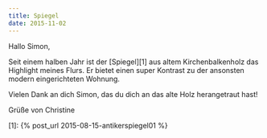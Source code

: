 ```yaml
---
title: Spiegel
date: 2015-11-02
---
```


Hallo Simon,
 
Seit einem halben Jahr ist der [Spiegel][1] aus altem Kirchenbalkenholz das Highlight meines Flurs.
Er bietet einen super Kontrast zu der ansonsten modern eingerichteten Wohnung.
 
Vielen Dank an dich Simon, das du dich an das alte Holz herangetraut hast!
 
Grüße von Christine

[1]: {% post_url 2015-08-15-antikerspiegel01 %}
